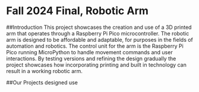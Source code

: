 # Fall 2024 Final, Robotic Arm
##Introduction
This project showcases the creation and use of a 3D printed arm that operates through a Raspberry Pi Pico microcontroller. The robotic arm is designed to be affordable and adaptable, for purposes in the fields of automation and robotics. The control unit for the arm is the Raspberry Pi Pico running MicroPython to handle movement commands and user interactions. By testing versions and refining the design gradually the project showcases how incorporating printing and built in technology can result in a working robotic arm.

##Our Projects designed use

